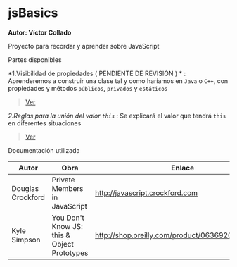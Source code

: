 # jsBasics

**Autor: Víctor Collado**

Proyecto para recordar y aprender sobre JavaScript

Partes disponibles

*1.Visibilidad de propiedades ( PENDIENTE DE REVISIÓN ) * : Aprenderemos a construir una clase tal y como haríamos en `Java` o `C++`,
con propiedades y métodos `públicos`, `privados` y `estáticos` 

> [Ver](https://github.com/vcollado/jsBasics/blob/master/public_html/static/js/1.PropertiesVisibility.js)

*2.Reglas para la unión del valor `this`* : Se explicará el valor que tendrá `this` en diferentes situaciones

> [Ver](https://github.com/vcollado/jsBasics/blob/master/public_html/static/js/2.%20RulesFor_this_binding.js)

Documentación utilizada

| Autor | Obra | Enlace |
|-------|------| -------|
|Douglas Crockford| Private Members in JavaScript|http://javascript.crockford.com|
|Kyle Simpson|You Don't Know JS: this & Object Prototypes|http://shop.oreilly.com/product/0636920033738.do|


